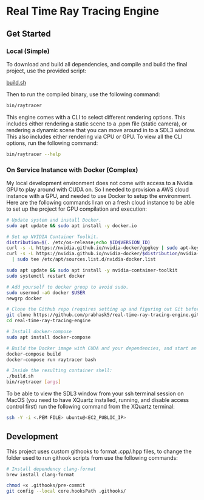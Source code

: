 # Real Time Ray Tracing Engine

## Get Started

### Local (Simple)

To download and build all dependencies, and compile and build the final project, use the provided script:

[build.sh](https://github.com/prabhask5/real-time-ray-tracing-engine/blob/main/build.sh)

Then to run the compiled binary, use the following command:

```bash
bin/raytracer
```

This engine comes with a CLI to select different rendering options. This includes either rendering a static scene to a .ppm file (static camera), or rendering a dynamic scene that you can move around in to a SDL3 window. This also includes either rendering via CPU or GPU. To view all the CLI options, run the following command:

```bash
bin/raytracer --help
```

### On Service Instance with Docker (Complex)

My local development environment does not come with access to a Nvidia GPU to play around with CUDA on. So I needed to provision a AWS cloud instance with a GPU, and needed to use Docker to setup the environment. Here are the following commands I ran on a fresh cloud instance to be able to set up the project for GPU compilation and execution:

```bash
# Update system and install Docker.
sudo apt update && sudo apt install -y docker.io

# Set up NVIDIA Container Toolkit.
distribution=$(. /etc/os-release;echo $ID$VERSION_ID)
curl -s -L https://nvidia.github.io/nvidia-docker/gpgkey | sudo apt-key add -
curl -s -L https://nvidia.github.io/nvidia-docker/$distribution/nvidia-docker.list \
  | sudo tee /etc/apt/sources.list.d/nvidia-docker.list

sudo apt update && sudo apt install -y nvidia-container-toolkit
sudo systemctl restart docker

# Add yourself to docker group to avoid sudo.
sudo usermod -aG docker $USER
newgrp docker

# Clone the Github repo (requires setting up and figuring out Git beforehand).
git clone https://github.com/prabhask5/real-time-ray-tracing-engine.git
cd real-time-ray-tracing-engine

# Install docker-compose
sudo apt install docker-compose

# Build the Docker image with CUDA and your dependencies, and start an interactive container terminal to compile and execute the project through.
docker-compose build
docker-compose run raytracer bash

# Inside the resulting container shell:
./build.sh
bin/raytracer [args]
```

To be able to view the SDL3 window from your ssh terminal session on MacOS (you need to have XQuartz installed, running, and disable access control first) run the following command from the XQuartz terminal:

```bash
ssh -Y -i <.PEM FILE> ubuntu@<EC2_PUBLIC_IP>
```

## Development

This project uses custom githooks to format .cpp/.hpp files, to change the folder used to run githook scripts from use the following commands:

```bash
# Install dependency clang-format
brew install clang-format

chmod +x .githooks/pre-commit
git config --local core.hooksPath .githooks/
```